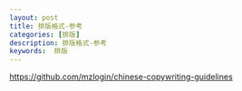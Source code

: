 ```yaml
---
layout: post
title: 排版格式-参考
categories: [排版]
description: 排版格式-参考
keywords:  排版
---
```


https://github.com/mzlogin/chinese-copywriting-guidelines

